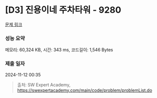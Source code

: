 # [D3] 진용이네 주차타워 - 9280 

[문제 링크](https://swexpertacademy.com/main/code/problem/problemDetail.do?contestProbId=AW9j74FacD0DFAUY) 

### 성능 요약

메모리: 60,324 KB, 시간: 343 ms, 코드길이: 1,546 Bytes

### 제출 일자

2024-11-12 00:35



> 출처: SW Expert Academy, https://swexpertacademy.com/main/code/problem/problemList.do
